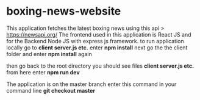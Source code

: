 # boxing-news-website

This application fetches the latest boxing news using this api > https://newsapi.org/
The frontend used in this application is React JS and for the Backend Node JS with express js framework. 
to run application locally go to 
**client
server.js etc.**
enter
**npm install**
next go the the client folder
and enter
**npm install**
again

then go back to the root directory
you should see files
**client
server.js etc.**
from here enter
**npm run dev**


The application is on the master branch 
enter this command in your command line
**git checkout master**
